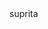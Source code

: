 <html>
<head>
  <title>Your Website Title</title> 
</head>
<body>
suprita

  <div id="fb-root"></div>
<script async defer crossorigin="anonymous" src="https://connect.facebook.net/en_GB/sdk.js#xfbml=1&version=v19.0" nonce="3ta9Wy7H"></script>
<div class="fb-video" data-href="https://www.facebook.com/share/v/utGnCed1f42vcVov/?mibextid=qi2Omg" data-width="500" data-show-text="true"></div>

</body>
</html>
